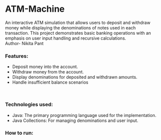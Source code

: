 # ATM-Machine
An interactive ATM simulation that allows users to deposit and withdraw money while displaying the denominations of notes used in each transaction. This project demonstrates basic banking operations with an emphasis on user input handling and recursive calculations.
<br>
Author- Nikita Pant
<br>
### **Features:**

* Deposit money into the account.
* Withdraw money from the account.
* Display denominations for deposited and withdrawn amounts.
* Handle insufficient balance scenarios
<br>

### **Technologies used:**

* Java: The primary programming language used for the implementation.
* Java Collections: For managing denominations and user input.

### **How to run:**
